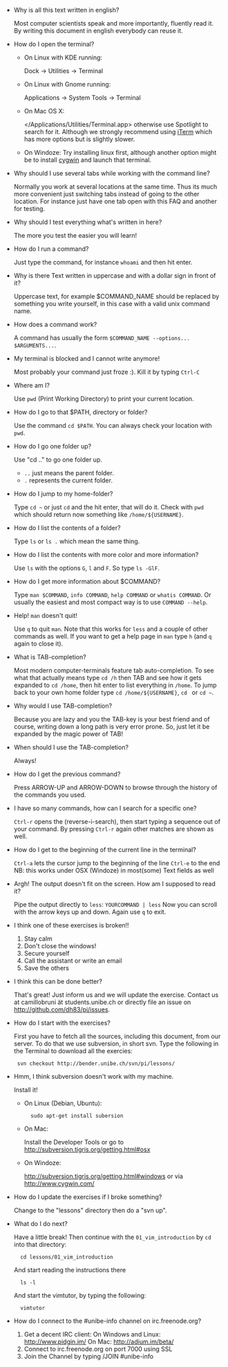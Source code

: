 - Why is all this text written in english?
    
    Most computer scientists speak and more importantly, fluently read it. 
    By writing this document in english everybody can reuse it. 

- How do I open the terminal?
    
    - On Linux with KDE running: 
        
        Dock -> Utilities -> Terminal
 
    - On Linux with Gnome running: 
        
        Applications -> System Tools -> Terminal
     
    - On Mac OS X:
        
        </Applications/Utilities/Terminal.app>
        otherwise use Spotlight to search for it. Although we strongly
        recommend using [iTerm](http://iterm.sourceforge.net/) which has more
        options but is slightly slower.

    - On Windoze:
        Try installing linux first, although another option might be to
        install [cygwin](http://cygwin.com) and launch that terminal.
        
- Why should I use several tabs while working with the command line?
    
    Normally you work at several locations at the same time. Thus its much
    more convenient just switching tabs instead of going to the other 
    location. For instance just have one tab open with this FAQ and another
    for testing.


- Why should I test everything what's written in here?

    The more you test the easier you will learn!

- How do I run a command?

    Just type the command, for instance `whoami` and then hit enter.

- Why is there Text written in uppercase and with a dollar sign in front of
   it?

    Uppercase text, for example $COMMAND_NAME should be replaced by something 
    you write yourself, in this case with a valid unix command name.
   
- How does a command work?

    A command has usually the form `$COMMAND_NAME --options... $ARGUMENTS...`.

- My terminal is blocked and I cannot write anymore!

    Most probably your command just froze :). Kill it by typing `Ctrl-C`

- Where am I?

    Use `pwd` (Print Working Directory) to print your current location. 

- How do I go to that $PATH, directory or folder?

    Use the command `cd $PATH`.
    You can always check your location with `pwd`.

- How do I go one folder up?

    Use "cd .." to go one folder up.
    - `..` just means the parent folder.
    - `.` represents the current folder.

- How do I jump to my home-folder?

    Type `cd ~` or just `cd` and the hit enter, that will do it.
    Check with `pwd` which should return now something like
    `/home/${USERNAME}`.

- How do I list the contents of a folder?

    Type `ls` or `ls .` which mean the same thing.

- How do I list the contents with more color and more information?

    Use `ls` with the options `G`, `l` and `F`. So type `ls -GlF`.

- How do I get more information about $COMMAND?

    Type `man $COMMAND`, `info COMMAND`, `help COMMAND` or `whatis COMMAND`.
    Or usually the easiest and most compact way is to use `COMMAND --help`.

- Help! `man` doesn't quit!

    Use `q` to quit `man`.
    Note that this works for `less` and a couple of other commands as well.
    If you want to get a help page in `man` type `h` (and `q` again to close
    it).

- What is TAB-completion?

    Most modern computer-terminals feature tab auto-completion. To see what
    that actually means type `cd /h` then TAB and see how it gets expanded to
    `cd /home`, then hit enter to list everything in `/home`. To jump back to
    your own home folder type `cd /home/${USERNAME}`, `cd ` or `cd ~`.
   
- Why would I use TAB-completion?

    Because you are lazy and you the TAB-key is your best friend and of 
    course, writing down a long path is very error prone. So, just let it be
    expanded by the magic power of TAB!
   
- When should I use the TAB-completion?

    Always!

- How do I get the previous command?

    Press ARROW-UP and ARROW-DOWN to browse through the history of the 
    commands you used.
   
- I have so many commands, how can I search for a specific one?

    `Ctrl-r` opens the (reverse-i-search), then start typing a sequence out of
    your command. By pressing `Ctrl-r` again other matches are shown as well.

- How do I get to the beginning of the current line in the terminal?

    `Ctrl-a` lets the cursor jump to the beginning of the line
    `Ctrl-e` to the end 
    NB: this works under OSX (Windoze) in most(some) Text fields as well

- Argh! The output doesn't fit on the screen. How am I supposed to read it?

    Pipe the output directly to `less`: `YOURCOMMAND | less`
    Now you can scroll with the arrow keys up and down. Again use `q` to exit.

- I think one of these exercises is broken!!

    1. Stay calm
    2. Don't close the windows!
    3. Secure yourself
    4. Call the assistant or write an email
    5. Save the others
   
- I think this can be done better?

    That's great! Just inform us and we will update the exercise.
    Contact us at camillobruni ät students.unibe.ch or directly file an issue
    on <http://github.com/dh83/pi/issues>.

- How do I start with the exercises?

    First you have to fetch all the sources, including this document, from our
    server. To do that we use subversion, in short svn. Type the following in 
    the Terminal to download all the exercies:
       
       svn checkout http://bender.unibe.ch/svn/pi/lessons/

- Hmm, I think subversion doesn't work with my machine.

    Install it!
    - On Linux (Debian, Ubuntu):
       
            sudo apt-get install subersion
    
    - On Mac:
       
        Install the Developer Tools or go to 
        <http://subversion.tigris.org/getting.html#osx>
    
    - On Windoze:
       
        <http://subversion.tigris.org/getting.html#windows> or via
        <http://www.cygwin.com/>

- How do I update the exercises if I broke something?

    Change to the "lessons" directory then do a "svn up".

- What do I do next?

    Have a little break! Then continue with the `01_vim_introduction` by `cd`
    into that directory: 
   
        cd lessons/01_vim_introduction
    
    And start reading the instructions there
       
        ls -l
    
    And start the vimtutor, by typing the following:
       
        vimtutor
   
- How do I connect to the #unibe-info channel on irc.freenode.org?
    1. Get a decent IRC client:
        On Windows and Linux: http://www.pidgin.im/
        On Mac: http://adium.im/beta/ 
    2. Connect to irc.freenode.org on port 7000 using SSL
    3. Join the Channel by typing
        /JOIN #unibe-info
